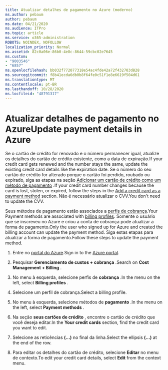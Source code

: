 ```yaml
---
title: Atualizar detalhes de pagamento no Azure (moderno)
ms.author: pebaum
author: pebaum
ms.date: 04/21/2020
ms.audience: ITPro
ms.topic: article
ms.service: o365-administration
ROBOTS: NOINDEX, NOFOLLOW
localization_priority: Normal
ms.assetid: 82c0a06e-86b0-4e8c-8644-59cbc02e7645
ms.custom:
- "9003546"
- "6857"
ms.openlocfilehash: bb032f772077318e54ac4fde42a72f432703d828
ms.sourcegitcommit: f8b41ecda6db0b8f64fe0c51f1e8e6619f504d61
ms.translationtype: MT
ms.contentlocale: pt-BR
ms.lasthandoff: 10/28/2020
ms.locfileid: "48791317"
---
```

# <a name="update-payment-details-in-azure"></a><span data-ttu-id="e01e2-102">Atualizar detalhes de pagamento no Azure</span><span class="sxs-lookup"><span data-stu-id="e01e2-102">Update payment details in Azure</span></span>

<span data-ttu-id="e01e2-103">Se o cartão de crédito for renovado e o número permanecer igual, atualize os detalhes do cartão de crédito existente, como a data de expiração.</span><span class="sxs-lookup"><span data-stu-id="e01e2-103">If your credit card gets renewed and the number stays the same, update the existing credit card details like the expiration date.</span></span> <span data-ttu-id="e01e2-104">Se o número do seu cartão de crédito for alterado porque o cartão foi perdido, roubado ou expirado, siga as etapas na seção [Adicionar um cartão de crédito como um método de pagamento](https://docs.microsoft.com/azure/cost-management-billing/manage/change-credit-card?WT.mc_id=Portal-Microsoft_Azure_Support#addcard) .</span><span class="sxs-lookup"><span data-stu-id="e01e2-104">If your credit card number changes because the card is lost, stolen, or expired, follow the steps in the [Add a credit card as a payment method](https://docs.microsoft.com/azure/cost-management-billing/manage/change-credit-card?WT.mc_id=Portal-Microsoft_Azure_Support#addcard) section.</span></span> <span data-ttu-id="e01e2-105">Não é necessário atualizar o CVV.</span><span class="sxs-lookup"><span data-stu-id="e01e2-105">You don't need to update the CVV.</span></span>

<span data-ttu-id="e01e2-106">Seus métodos de pagamento estão associados a [perfis de cobrança](https://docs.microsoft.com/azure/billing/billing-how-to-change-credit-card?WT.mc_id=Portal-Microsoft_Azure_Support#change-payment-method-for-a-billing-profile).</span><span class="sxs-lookup"><span data-stu-id="e01e2-106">Your Payment methods are associated with [billing profiles](https://docs.microsoft.com/azure/billing/billing-how-to-change-credit-card?WT.mc_id=Portal-Microsoft_Azure_Support#change-payment-method-for-a-billing-profile).</span></span> <span data-ttu-id="e01e2-107">Somente o usuário que se inscreveu no Azure e criou a conta de cobrança pode atualizar a forma de pagamento.</span><span class="sxs-lookup"><span data-stu-id="e01e2-107">Only the user who signed up for Azure and created the billing account can update the payment method.</span></span> <span data-ttu-id="e01e2-108">Siga estas etapas para atualizar a forma de pagamento.</span><span class="sxs-lookup"><span data-stu-id="e01e2-108">Follow these steps to update the payment method.</span></span>

1. <span data-ttu-id="e01e2-109">Entre no [portal do Azure](https://portal.azure.com/).</span><span class="sxs-lookup"><span data-stu-id="e01e2-109">Sign in to the [Azure portal](https://portal.azure.com/).</span></span>

2. <span data-ttu-id="e01e2-110">Pesquisar **Gerenciamento de custos + cobrança** .</span><span class="sxs-lookup"><span data-stu-id="e01e2-110">Search on **Cost Management + Billing** .</span></span>

3. <span data-ttu-id="e01e2-111">No menu à esquerda, selecione perfis de **cobrança** .</span><span class="sxs-lookup"><span data-stu-id="e01e2-111">In the menu on the left, select **Billing profiles** .</span></span>

4. <span data-ttu-id="e01e2-112">Selecione um perfil de cobrança.</span><span class="sxs-lookup"><span data-stu-id="e01e2-112">Select a billing profile.</span></span>

5. <span data-ttu-id="e01e2-113">No menu à esquerda, selecione métodos de **pagamento** .</span><span class="sxs-lookup"><span data-stu-id="e01e2-113">In the menu on the left, select **Payment methods** .</span></span>

6. <span data-ttu-id="e01e2-114">Na seção **seus cartões de crédito** , encontre o cartão de crédito que você deseja editar.</span><span class="sxs-lookup"><span data-stu-id="e01e2-114">In the **Your credit cards** section, find the credit card you want to edit.</span></span>
7. <span data-ttu-id="e01e2-115">Selecione as reticências **(...)** no final da linha.</span><span class="sxs-lookup"><span data-stu-id="e01e2-115">Select the ellipsis **(...)** at the end of the row.</span></span>

8. <span data-ttu-id="e01e2-116">Para editar os detalhes do cartão de crédito, selecione  **Editar**  no menu de contexto.</span><span class="sxs-lookup"><span data-stu-id="e01e2-116">To edit your credit card details, select  **Edit**  from the context menu.</span></span>
